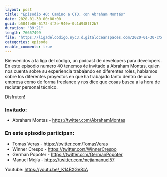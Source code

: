 ```yaml
---
layout: post
title: "Episodio 40: Camino a CTO, con Abraham Montás"
date: 2020-01-30 00:00:00
guid: b504fe06-6172-4f2e-940e-0c1d948ff2b7
duration: "39:21"
length: 76657499
file: "https://ligadelcodigo.nyc3.digitaloceanspaces.com/2020-01-30-cto-abraham-montas.mp3"
categories: episode
enable_comments: true
---
```


Bienvenidos a la liga del código, un podcast de developers para developers. En este episodio numero 40 tenemos de invitado a Abraham Montas, quien nos cuenta sobre su experiencia trabajando en diferentes roles, hablamos sobre los diferentes proyectos en que ha trabajado tanto dentro de una empresa como de forma freelance y nos dice que cosas busca a la hora de reclutar personal técnico.

Disfruten!

### Invitado:
- Abraham Montas - https://twitter.com/AbrahamMontas

### En este episodio participan:
- Tomas Veras - https://twitter.com/TomasVeras
- Winner Crespo - https://twitter.com/WinnerCrespo
- German Popoter - https://twitter.com/GermanPopoter
- Manuel Mejía - https://twitter.com/mejiamanuel57

Youtube: https://youtu.be/_K14BXGe8xA
